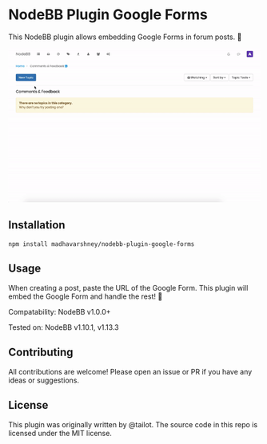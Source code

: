 # NodeBB Plugin Google Forms

This NodeBB plugin allows embedding Google Forms in forum posts. 📝

![Demo of Google Forms plugin for NodeBB](docs/demo.gif)

## Installation

```
npm install madhavarshney/nodebb-plugin-google-forms
```

## Usage

When creating a post, paste the URL of the Google Form. This plugin will embed the Google Form and handle the rest! 🎉

Compatability: NodeBB v1.0.0+

Tested on: NodeBB v1.10.1, v1.13.3

## Contributing

All contributions are welcome! Please open an issue or PR if you have any ideas or suggestions.

## License

This plugin was originally written by @tailot. The source code in this repo is licensed under the MIT license.

